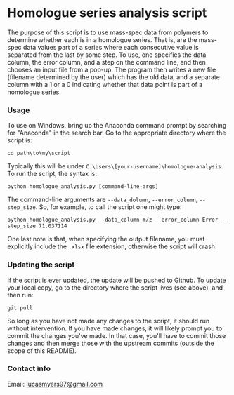 # Homologue series analysis script

The purpose of this script is to use mass-spec data from polymers to determine whether each is in a homologue series.
That is, are the mass-spec data values part of a series where each consecutive value is separated from the last by some step.
To use, one specifies the data column, the error column, and a step on the command line, and then chooses an input file from a pop-up.
The program then writes a new file (filename determined by the user) which has the old data, and a separate column with a 1 or a 0 indicating whether that data point is part of a homologue series.

### Usage

To use on Windows, bring up the Anaconda command prompt by searching for "Anaconda" in the search bar.
Go to the appropriate directory where the script is:
```
cd path\to\my\script
```
Typically this will be under `C:\Users\[your-username]\homologue-analysis`.
To run the script, the syntax is:
```
python homologue_analysis.py [command-line-args]
```
The command-line arguments are `--data_dolumn`, `--error_column`, `--step_size`.
So, for example, to call the script one might type:
```
python homologue_analysis.py --data_column m/z --error_column Error --step_size 71.037114
```
One last note is that, when specifying the output filename, you must explicitly include the `.xlsx` file extension, otherwise the script will crash.

### Updating the script
If the script is ever updated, the update will be pushed to Github. 
To update your local copy, go to the directory where the script lives (see above), and then run:
```
git pull
```
So long as you have not made any changes to the script, it should run without intervention.
If you have made changes, it will likely prompt you to commit the changes you've made.
In that case, you'll have to commit those changes and then merge those with the upstream commits (outside the scope of this README).

### Contact info
Email: lucasmyers97@gmail.com
